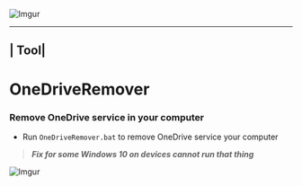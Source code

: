 ![Imgur](http://i.imgur.com/zz7iqIM.png)

-------
| Tool| 
-------

# OneDriveRemover 

### Remove OneDrive service in your computer</n>

* Run `OneDriveRemover.bat` to remove  OneDrive service your computer</n> 

>***Fix for some Windows 10 on devices cannot run that thing***

![Imgur](http://i.imgur.com/z9yRvX2.png?1)
